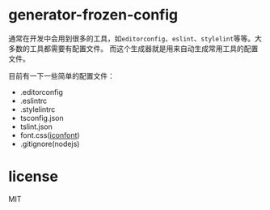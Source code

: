 # generator-frozen-config

通常在开发中会用到很多的工具，如`editorconfig`、`eslint`、`stylelint`等等。大多数的工具都需要有配置文件。
而这个生成器就是用来自动生成常用工具的配置文件。

目前有一下一些简单的配置文件：
- .editorconfig
- .eslintrc
- .stylelintrc
- tsconfig.json
- tslint.json
- font.css([iconfont](http://www.iconfont.cn/))
- .gitignore(nodejs)

# license

MIT
